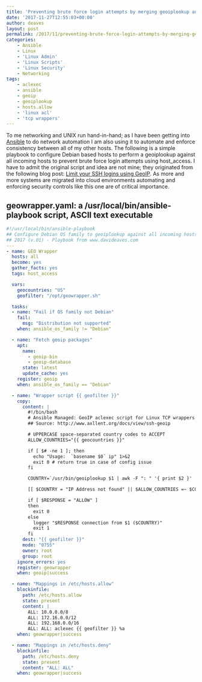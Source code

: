 ```yaml
---
title: 'Preventing brute force login attempts by merging geoiplookup and hosts_access'
date: '2017-11-27T12:55:03+00:00'
author: deaves
layout: post
permalink: /2017/11/preventing-brute-force-login-attempts-by-merging-geoiplookup-and-hosts_access/
categories:
    - Ansible
    - Linux
    - 'Linux Admin'
    - 'Linux Scripts'
    - 'Linux Security'
    - Networking
tags:
    - aclexec
    - ansible
    - geoip
    - geoiplookup
    - hosts.allow
    - 'linux acl'
    - 'tcp wrappers'
---
```


To me networking and UNIX run hand-in-hand; as I have been getting into [Ansible](https://www.ansible.com/) to do network automation I am also using it to automate and enforce consistency between all of my other hosts. The following is a simple playbook to configure Debian based hosts to perform a geoiplookup against all incoming hosts to prevent brute force login attempts using host\_access. I have to admit the original script and idea are not mine; they originated from the following blog post: [Limit your SSH logins using GeoIP](https://www.axllent.org/docs/view/ssh-geoip). As more and more systems are migrated into cloud environments automating and enforcing security controls like this one are of critical importance.

## geowrapper.yaml: a /usr/local/bin/ansible-playbook script, ASCII text executable

```yaml
#!/usr/local/bin/ansible-playbook
## Configure Debian OS family to geoiplookup against all incoming hosts.
## 2017 (v.01) - Playbook from www.davideaves.com
---
- name: GEO Wrapper
  hosts: all
  become: yes
  gather_facts: yes
  tags: host_access

  vars:
    geocountries: "US"
    geofilter: "/opt/geowrapper.sh"

  tasks:
  - name: "Fail if OS family not Debian"
    fail:
      msg: "Distribution not supported"
    when: ansible_os_family != "Debian"

  - name: "Fetch geoip packages"
    apt:
      name:
        - geoip-bin
        - geoip-database
      state: latest
      update_cache: yes
    register: geoip
    when: ansible_os_family == "Debian"

  - name: "Wrapper script {{ geofilter }}"
    copy:
      content: |
        #!/bin/bash
        # Ansible Managed: GeoIP aclexec script for Linux TCP wrappers.
        ## Source: http://www.axllent.org/docs/view/ssh-geoip

        # UPPERCASE space-separated country codes to ACCEPT
        ALLOW_COUNTRIES="{{ geocountries }}"

        if [ $# -ne 1 ]; then
          echo "Usage:  `basename $0` ip" 1>&2
          exit 0 # return true in case of config issue
        fi

        COUNTRY=`/usr/bin/geoiplookup $1 | awk -F ": " '{ print $2 }' | awk -F "," '{ print $1 }' | head -n 1`

        [[ $COUNTRY = "IP Address not found" || $ALLOW_COUNTRIES =~ $COUNTRY ]] && RESPONSE="ALLOW" || RESPONSE="DENY"

        if [ $RESPONSE = "ALLOW" ]
        then
          exit 0
        else
          logger "$RESPONSE connection from $1 ($COUNTRY)"
          exit 1
        fi
      dest: "{{ geofilter }}"
      mode: "0755"
      owner: root
      group: root
    ignore_errors: yes
    register: geowrapper
    when: geoip|success

  - name: "Mappings in /etc/hosts.allow"
    blockinfile:
      path: /etc/hosts.allow
      state: present
      content: |
        ALL: 10.0.0.0/8
        ALL: 172.16.0.0/12
        ALL: 192.168.0.0/16
        ALL: ALL: aclexec {{ geofilter }} %a
    when: geowrapper|success

  - name: "Mappings in /etc/hosts.deny"
    blockinfile:
      path: /etc/hosts.deny
      state: present
      content: "ALL: ALL"
    when: geowrapper|success
```
